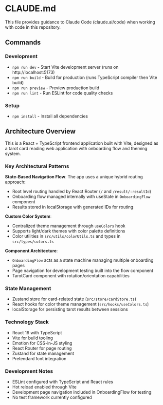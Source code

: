 # CLAUDE.md

This file provides guidance to Claude Code (claude.ai/code) when working with code in this repository.

## Commands

### Development
- `npm run dev` - Start Vite development server (runs on http://localhost:5173)
- `npm run build` - Build for production (runs TypeScript compiler then Vite build)
- `npm run preview` - Preview production build
- `npm run lint` - Run ESLint for code quality checks

### Setup
- `npm install` - Install all dependencies

## Architecture Overview

This is a React + TypeScript frontend application built with Vite, designed as a tarot card reading web application with onboarding flow and theming system.

### Key Architectural Patterns

**State-Based Navigation Flow**: The app uses a unique hybrid routing approach:
- Root level routing handled by React Router (`/` and `/result/:resultId`)
- Onboarding flow managed internally with useState in `OnboardingFlow` component
- Results stored in localStorage with generated IDs for routing

**Custom Color System**: 
- Centralized theme management through `useColors` hook
- Supports light/dark themes with color palette definitions
- Color utilities in `src/utils/colorUtils.ts` and types in `src/types/colors.ts`

**Component Architecture**:
- `OnboardingFlow` acts as a state machine managing multiple onboarding pages
- Page navigation for development testing built into the flow component
- TarotCard component with rotation/orientation capabilities

### State Management
- Zustand store for card-related state (`src/store/cardStore.ts`)
- React hooks for color theme management (`src/hooks/useColors.ts`)
- localStorage for persisting tarot results between sessions

### Technology Stack
- React 19 with TypeScript
- Vite for build tooling
- Emotion for CSS-in-JS styling
- React Router for page routing
- Zustand for state management
- Pretendard font integration

### Development Notes
- ESLint configured with TypeScript and React rules
- Hot reload enabled through Vite
- Development page navigation included in OnboardingFlow for testing
- No test framework currently configured